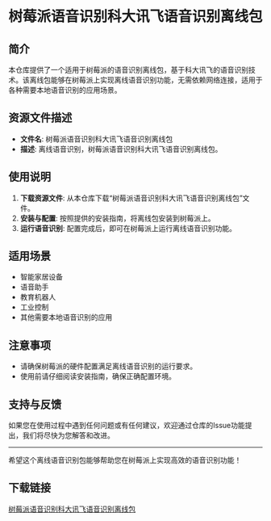 # 树莓派语音识别科大讯飞语音识别离线包

## 简介
本仓库提供了一个适用于树莓派的语音识别离线包，基于科大讯飞的语音识别技术。该离线包能够在树莓派上实现离线语音识别功能，无需依赖网络连接，适用于各种需要本地语音识别的应用场景。

## 资源文件描述
- **文件名**: 树莓派语音识别科大讯飞语音识别离线包
- **描述**: 离线语音识别，树莓派语音识别科大讯飞语音识别离线包。

## 使用说明
1. **下载资源文件**: 从本仓库下载“树莓派语音识别科大讯飞语音识别离线包”文件。
2. **安装与配置**: 按照提供的安装指南，将离线包安装到树莓派上。
3. **运行语音识别**: 配置完成后，即可在树莓派上运行离线语音识别功能。

## 适用场景
- 智能家居设备
- 语音助手
- 教育机器人
- 工业控制
- 其他需要本地语音识别的应用

## 注意事项
- 请确保树莓派的硬件配置满足离线语音识别的运行要求。
- 使用前请仔细阅读安装指南，确保正确配置环境。

## 支持与反馈
如果您在使用过程中遇到任何问题或有任何建议，欢迎通过仓库的Issue功能提出，我们将尽快为您解答和改进。

---

希望这个离线语音识别包能够帮助您在树莓派上实现高效的语音识别功能！

## 下载链接

[树莓派语音识别科大讯飞语音识别离线包](https://pan.quark.cn/s/dea27e0d891e)